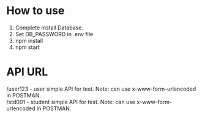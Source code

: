 # How to use  
  
1. Complete Install Database.  
2. Set DB_PASSWORD in .env file  
3. npm install  
4. npm start  
  
# API URL  
  
/user123 - user simple API for test. Note: can use x-www-form-urlencoded in POSTMAN.  
/std001 - student simple API for test. Note: can use x-www-form-urlencoded in POSTMAN.  